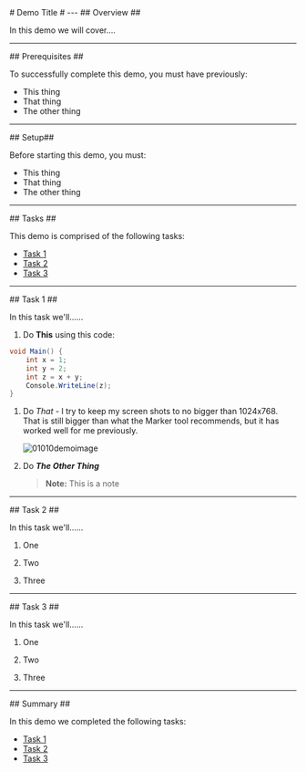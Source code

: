 ﻿<a name="Title" />
# Demo Title #
---

<a name="Overview" />
## Overview ##

In this demo we will cover....

---

<a name="Prerequisites" />
## Prerequisites ##

To successfully complete this demo, you must have previously:

- This thing
- That thing
- The other thing

---

<a name="Setup" />
## Setup##

Before starting this demo, you must:

- This thing
- That thing
- The other thing

---

<a name="Tasks" />
## Tasks ##

This demo is comprised of the following tasks:

- [Task 1](#Task1)
- [Task 2](#Task2) 
- [Task 3](#Task3)

--- 

<a name="Task1" />
## Task 1 ##

In this task we'll......

1. Do **This** using this code:

````C#
void Main() {
	int x = 1;
	int y = 2;
	int z = x + y;
	Console.WriteLine(z);
}
````
1. Do _That_ - I try to keep my screen shots to no bigger than 1024x768.  That is still bigger than what the Marker tool recommends, but it has worked well for me previously.  

	![01010demoimage](images/01010demoimage.png?raw=true "Demo Image")

1. Do ***The Other Thing***

	> **Note:** This is a note

--- 

<a name="Task2" />
## Task 2 ##


In this task we'll......

1. One

1. Two 

1. Three

--- 

<a name="Task3" />
## Task 3 ##


In this task we'll......

1. One

1. Two

1. Three

---

<a name="Summary" />
## Summary ##

In this demo we completed the following tasks:

- [Task 1](#Task1)
- [Task 2](#Task2) 
- [Task 3](#Task3)

